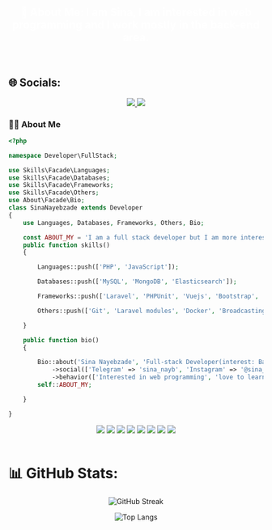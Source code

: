 
<div  align="center">
    <h2 style="color:#fff">
        <b>
            💫 About Me: I am Sina, I am interested in web programming and I work mostly in the back-end area.
        </b>
    </h2>
</div>
<br>

## 🌐 Socials:
<div id="badges" align="center">
    <a href="https://instagram.com/sina_nbzh">
        <img src="https://img.shields.io/badge/Instagram-%23E4405F.svg?logo=Instagram&logoColor=white"/>
    </a>      
     <a href="www.linkedin.com/in/sina-nayebzadeh

">
        <img src="https://img.shields.io/badge/LinkedIn-%230077B5.svg?logo=linkedin&logoColor=white"/>
    </a>
     <a href="https://stackoverflow.com/users/20596419">
        <img src="https://img.shields.io/badge/-Stackoverflow-FE7A16?logo=stack-overflow&logoColor=white"/>
    </a>
</div>      

### :man_technologist: About Me

```php
<?php

namespace Developer\FullStack;

use Skills\Facade\Languages;
use Skills\Facade\Databases;
use Skills\Facade\Frameworks;
use Skills\Facade\Others;
use About\Facade\Bio;
class SinaNayebzade extends Developer
{
    use Languages, Databases, Frameworks, Others, Bio;

    const ABOUT_MY = 'I am a full stack developer but I am more interested in backend';
    public function skills()
    {

        Languages::push(['PHP', 'JavaScript']);

        Databases::push(['MySQL', 'MongoDB', 'Elasticsearch']);

        Frameworks::push(['Laravel', 'PHPUnit', 'Vuejs', 'Bootstrap', 'jquery']);

        Others::push(['Git', 'Laravel modules', 'Docker', 'Broadcasting', 'SOLID', 'Design Pattern', 'OOP']);

    }

    public function bio()
    {

        Bio::about('Sina Nayebzade', 'Full-stack Developer(interest: Back-End)', 'sina1010anis@gmail.com', 'Iran, Mashhad')
            ->social(['Telegram' => 'sina_nayb', 'Instagram' => '@sina_nbzh', 'Stack overflow' => 'stackoverflow.com/users/20596419/sina-nbxh', 'Linkedin' => 'www.linkedin.com/in/sina-nayebzadeh'])
            ->behavior(['Interested in web programming', 'love to learn', 'regular', 'Strong interest in backend programming']);
        self::ABOUT_MY;

    }

}


```
<div id="badges" align="center">
    <a>
        <img src="https://img.shields.io/badge/php-%23777BB4.svg?style=for-the-badge&logo=php&logoColor=white"/>
    </a>
    <a>
        <img src="https://img.shields.io/badge/laravel-%23FF2D20.svg?style=for-the-badge&logo=laravel&logoColor=white"/>
    </a>
    <a>
        <img src="https://img.shields.io/badge/mysql-%2300f.svg?style=for-the-badge&logo=mysql&logoColor=white"/>
    </a> 
    <a>
        <img src="https://img.shields.io/badge/MongoDB-%234ea94b.svg?style=for-the-badge&logo=mongodb&logoColor=white"/>
    </a>
    <a>
        <img src="https://img.shields.io/badge/docker-%230db7ed.svg?style=for-the-badge&logo=docker&logoColor=white"/>
    </a>
    <a>
        <img src="https://img.shields.io/badge/javascript-%23323330.svg?style=for-the-badge&logo=javascript&logoColor=%23F7DF1E"/>
    </a>
    <a>
        <img src="https://img.shields.io/badge/vuejs-%2335495e.svg?style=for-the-badge&logo=vuedotjs&logoColor=%234FC08D"/>
    </a>  
    <a>
        <img src="https://img.shields.io/badge/css3-%231572B6.svg?style=for-the-badge&logo=css3&logoColor=white"/>
    </a>      
</div>      
</div>
<br>



# 📊 GitHub Stats:

<div id="github_stats" align="center">

![GitHub Streak](https://github-readme-stats.vercel.app/api?username=sina1010anis&theme=vision-friendly-dark&hide_border=true&include_all_commits=false&count_private=false)

![Top Langs](https://github-readme-stats.vercel.app/api/top-langs/?username=sina1010anis&layout=compact&theme=vision-friendly-dark)

</div>



